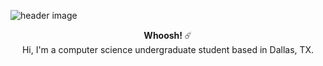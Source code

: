 ![header image](milky-way-starry-sky-night-sky-star-956999.jpeg)
<p align="center">
  <b> Whoosh! </b>☄️ <br>
  Hi, I'm a computer science undergraduate student based in Dallas, TX.<br><br>
<!--   🌱 I’m currently learning C++<br>
  👯 I’m looking to collaborate on beginner projects<br> -->
</p>
